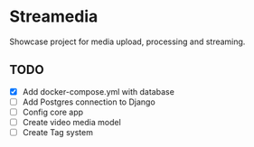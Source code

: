 # Streamedia

Showcase project for media upload, processing and streaming.

## TODO

-   [x] Add docker-compose.yml with database
-   [ ] Add Postgres connection to Django
-   [ ] Config core app
-   [ ] Create video media model
-   [ ] Create Tag system
